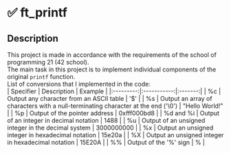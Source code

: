 # :white_check_mark: ft_printf 
## Description  
This project is made in accordance with the requirements of the school of programming 21 (42 school).  
The main task in this project is to implement individual components of the original `printf` function.  
List of conversions that I implemented in the code:  
| Specifier | Description | Example |
|:---------:|:-----------:|:-------:|
| %с | Output any character from an ASCII table | '$' |
| %s | Output an array of characters with a null-terminating character at the end ('\0') | "Hello World!" |
| %p | Output of the pointer address | 0xfff000bd8 |
| %d and %i | Output of an integer in decimal notation | 1488 |
| %u | Output of an unsigned integer in the decimal system | 3000000000 |
| %x | Output an unsigned integer in hexadecimal notation | 15e20a |
| %X | Output an unsigned integer in hexadecimal notation | 15E20A |
| %% | Output of the '%' sign | % |  
